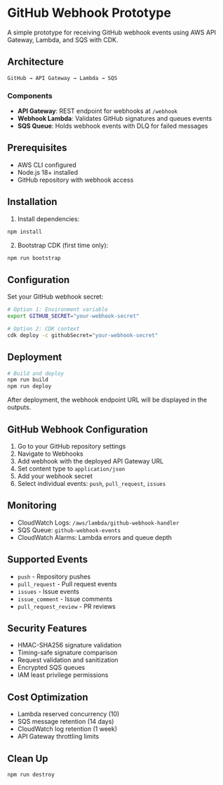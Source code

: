 # GitHub Webhook Prototype

A simple prototype for receiving GitHub webhook events using AWS API Gateway, Lambda, and SQS with CDK.

## Architecture

```
GitHub → API Gateway → Lambda → SQS
```

### Components
- **API Gateway**: REST endpoint for webhooks at `/webhook`
- **Webhook Lambda**: Validates GitHub signatures and queues events  
- **SQS Queue**: Holds webhook events with DLQ for failed messages

## Prerequisites

- AWS CLI configured
- Node.js 18+ installed
- GitHub repository with webhook access

## Installation

1. Install dependencies:
```bash
npm install
```

2. Bootstrap CDK (first time only):
```bash
npm run bootstrap
```

## Configuration

Set your GitHub webhook secret:
```bash
# Option 1: Environment variable
export GITHUB_SECRET="your-webhook-secret"

# Option 2: CDK context
cdk deploy -c githubSecret="your-webhook-secret"
```

## Deployment

```bash
# Build and deploy
npm run build
npm run deploy
```

After deployment, the webhook endpoint URL will be displayed in the outputs.

## GitHub Webhook Configuration

1. Go to your GitHub repository settings
2. Navigate to Webhooks
3. Add webhook with the deployed API Gateway URL
4. Set content type to `application/json`
5. Add your webhook secret
6. Select individual events: `push`, `pull_request`, `issues`

## Monitoring

- CloudWatch Logs: `/aws/lambda/github-webhook-handler`
- SQS Queue: `github-webhook-events`
- CloudWatch Alarms: Lambda errors and queue depth

## Supported Events

- `push` - Repository pushes
- `pull_request` - Pull request events
- `issues` - Issue events
- `issue_comment` - Issue comments
- `pull_request_review` - PR reviews

## Security Features

- HMAC-SHA256 signature validation
- Timing-safe signature comparison
- Request validation and sanitization
- Encrypted SQS queues
- IAM least privilege permissions

## Cost Optimization

- Lambda reserved concurrency (10)
- SQS message retention (14 days)
- CloudWatch log retention (1 week)
- API Gateway throttling limits

## Clean Up

```bash
npm run destroy
```